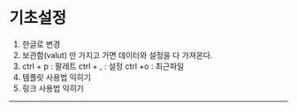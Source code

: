 # 기초설정
1. 한글로 변경
2. 보관함(valut) 만 가지고 가면 데이터와 설정을 다 가져온다.
3. ctrl + p : 팔레트     ctrl + , : 설정     ctrl +o : 최근파일
5. 템플릿 사용법 익히기
6. 링크 사용법 익히기
---
